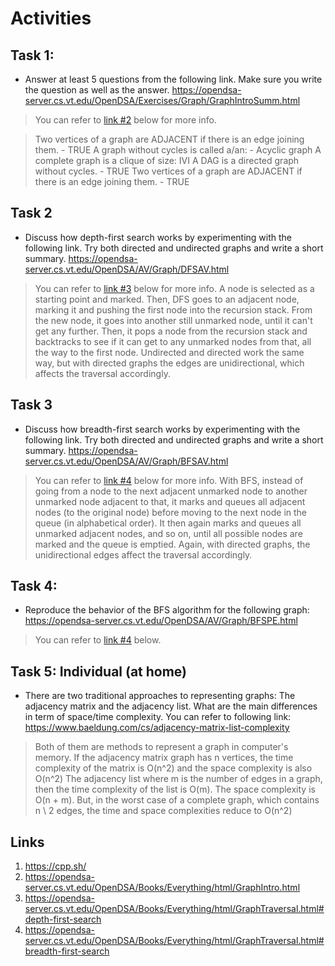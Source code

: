 # Activities

## Task 1:

- Answer at least 5 questions from the following link. Make sure you write the question as well as the answer.
  https://opendsa-server.cs.vt.edu/OpenDSA/Exercises/Graph/GraphIntroSumm.html

> You can refer to [link #2](#links) below for more info.

> Two vertices of a graph are ADJACENT if there is an edge joining them. - TRUE
> A graph without cycles is called a/an: - Acyclic graph
> A complete graph is a clique of size: IVI
> A DAG is a directed graph without cycles. - TRUE
> Two vertices of a graph are ADJACENT if there is an edge joining them. - TRUE


## Task 2

- Discuss how depth-first search works by experimenting with the following link. Try both directed and undirected graphs and write a short summary.
  https://opendsa-server.cs.vt.edu/OpenDSA/AV/Graph/DFSAV.html

> You can refer to [link #3](#links) below for more info.
> A node is selected as a starting point and marked. Then, DFS goes to an adjacent node, marking it and pushing the first node into the recursion stack. From the new node, it goes into another still unmarked node, until it can't get any further. Then, it pops a node from the recursion stack and backtracks to see if it can get to any unmarked nodes from that, all the way to the first node. Undirected and directed work the same way, but with directed graphs the edges are unidirectional, which affects the traversal accordingly.

## Task 3

- Discuss how breadth-first search works by experimenting with the following link. Try both directed and undirected graphs and write a short summary.
  https://opendsa-server.cs.vt.edu/OpenDSA/AV/Graph/BFSAV.html

> You can refer to [link #4](#links) below for more info.
> With BFS, instead of going from a node to the next adjacent unmarked node to another unmarked node adjacent to that, it marks and queues all adjacent nodes (to the original node) before moving to the next node in the queue (in alphabetical order). It then again marks and queues all unmarked adjacent nodes, and so on, until all possible nodes are marked and the queue is emptied. Again, with directed graphs, the unidirectional edges affect the traversal accordingly.

## Task 4:

- Reproduce the behavior of the BFS algorithm for the following graph:
  https://opendsa-server.cs.vt.edu/OpenDSA/AV/Graph/BFSPE.html

> You can refer to [link #4](#links) below.

## Task 5: Individual (at home)

- There are two traditional approaches to representing graphs: The adjacency matrix and the adjacency list. What are the main differences in term of space/time complexity. You can refer to following link:
  https://www.baeldung.com/cs/adjacency-matrix-list-complexity

> Both of them are methods to represent a graph in computer's memory. 
> If the adjacency matrix graph has n vertices, the time complexity of the matrix is O(n^2) and the space complexity is also O(n^2)
> The adjacency list where m is the number of edges in a graph, then the time complexity of the list is O(m). The space complexity is O(n + m). But, in the worst case of a complete graph, which contains n \ 2 edges, the time and space complexities reduce to O(n^2)

## Links

1. https://cpp.sh/
2. https://opendsa-server.cs.vt.edu/OpenDSA/Books/Everything/html/GraphIntro.html
3. https://opendsa-server.cs.vt.edu/OpenDSA/Books/Everything/html/GraphTraversal.html#depth-first-search
4. https://opendsa-server.cs.vt.edu/OpenDSA/Books/Everything/html/GraphTraversal.html#breadth-first-search
